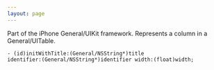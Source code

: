 ```yaml
---
layout: page
---
```




Part of the iPhone General/UIKit framework. Represents a column in a General/UITable.

<code>- (id)initWithTitle:(General/NSString*)title identifier:(General/NSString*)identifier width:(float)width;</code>